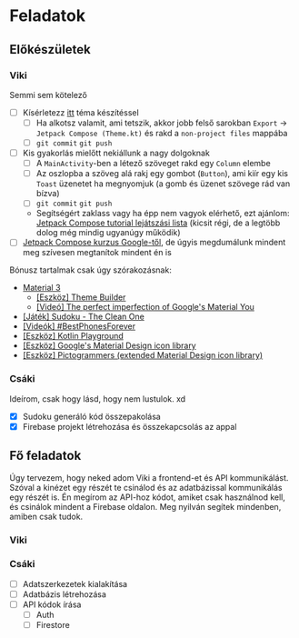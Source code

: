 # Feladatok

## Előkészületek

### Viki

Semmi sem kötelező

- [ ] Kísérletezz [itt](https://m3.material.io/theme-builder#/custom) téma készítéssel
  - [ ] Ha alkotsz valamit, ami tetszik, akkor jobb felső sarokban `Export` -> `Jetpack Compose (Theme.kt)` és rakd a `non-project files` mappába
  - [ ] `git commit` `git push`
- [ ] Kis gyakorlás mielőtt nekiállunk a nagy dolgoknak
  - [ ] A `MainActivity`-ben a létező szöveget rakd egy `Column` elembe
  - [ ] Az oszlopba a szöveg alá rakj egy gombot (`Button`), ami kiír egy kis `Toast` üzenetet ha megnyomjuk (a gomb és üzenet szövege rád van bízva)
  - [ ] `git commit` `git push`
  - Segítségért zaklass vagy ha épp nem vagyok elérhető, ezt ajánlom: [Jetpack Compose tutorial lejátszási lista](https://youtube.com/playlist?list=PLQkwcJG4YTCSpJ2NLhDTHhi6XBNfk9WiC&si=B8b-Gfaqi5kq7B4x) (kicsit régi, de a legtöbb dolog még mindig ugyanúgy működik)
- [ ] [Jetpack Compose kurzus Google-től](https://developer.android.com/courses/android-basics-compose/unit-1), de úgyis megdumálunk mindent meg szívesen megtanítok mindent én is

Bónusz tartalmak csak úgy szórakozásnak:

- [Material 3](https://m3.material.io/)
  - [[Eszköz] Theme Builder](https://m3.material.io/theme-builder#/custom)
  - [[Videó] The perfect imperfection of Google's Material You](https://youtu.be/k7pks7yqQOc?si=vui2N3OHUH8apymD)
- [[Játék] Sudoku - The Clean One](https://play.google.com/store/apps/details?id=ee.dustland.android.dustlandsudoku)
- [[Videók] #BestPhonesForever](https://youtube.com/playlist?list=PLnKtcw5mIGUR-aMBz9AphxHzEH7Kt-azY&si=qRH-o3z5-3HMfC9n)
- [[Eszköz] Kotlin Playground](https://play.kotlinlang.org/)
- [[Eszköz] Google's Material Design icon library](https://fonts.google.com/icons)
- [[Eszköz] Pictogrammers (extended Material Design icon library)](https://pictogrammers.com/library/mdi/)

### Csáki

Ideírom, csak hogy lásd, hogy nem lustulok. xd

- [x] Sudoku generáló kód összepakolása
- [x] Firebase projekt létrehozása és összekapcsolás az appal

## Fő feladatok

Úgy tervezem, hogy neked adom Viki a frontend-et és API kommunikálást. Szóval a kinézet egy részét te csinálod és az adatbázissal kommunikálás egy részét is. Én megírom az API-hoz kódot, amiket csak használnod kell, és csinálok mindent a Firebase oldalon. Meg nyilván segítek mindenben, amiben csak tudok.

### Viki

### Csáki

- [ ] Adatszerkezetek kialakítása
- [ ] Adatbázis létrehozása
- [ ] API kódok írása
  - [ ] Auth
  - [ ] Firestore
